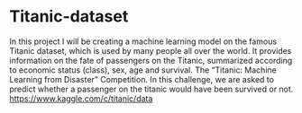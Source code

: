 # Titanic-dataset
In this project I will be creating a machine learning model on the famous Titanic dataset, which is used by many people all over the world. It provides information on the fate of passengers on the Titanic, summarized according to economic status (class), sex, age and survival. The “Titanic: Machine Learning from Disaster” Competition. In this challenge, we are asked to predict whether a passenger on the titanic would have been survived or not. https://www.kaggle.com/c/titanic/data
